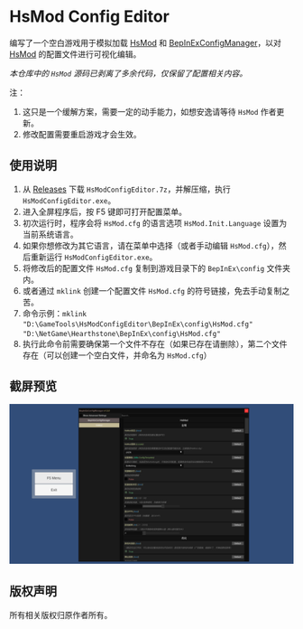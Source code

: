# HsMod Config Editor

编写了一个空白游戏用于模拟加载 [HsMod] 和 [BepInExConfigManager]，以对 [HsMod] 的配置文件进行可视化编辑。

*本仓库中的 `HsMod` 源码已剥离了多余代码，仅保留了配置相关内容。*

注：

1. 这只是一个缓解方案，需要一定的动手能力，如想安逸请等待 `HsMod` 作者更新。
2. 修改配置需要重启游戏才会生效。

## 使用说明

1. 从 [Releases] 下载 `HsModConfigEditor.7z`，并解压缩，执行 `HsModConfigEditor.exe`。
2. 进入全屏程序后，按 F5 键即可打开配置菜单。
3. 初次运行时，程序会将 `HsMod.cfg` 的语言选项 `HsMod.Init.Language` 设置为当前系统语言。
4. 如果你想修改为其它语言，请在菜单中选择（或者手动编辑 `HsMod.cfg`），然后重新运行 `HsModConfigEditor.exe`。
5. 将修改后的配置文件 `HsMod.cfg` 复制到游戏目录下的 `BepInEx\config` 文件夹内。
6. 或者通过 `mklink` 创建一个配置文件 `HsMod.cfg` 的符号链接，免去手动复制之苦。
7. 命令示例：`mklink "D:\GameTools\HsModConfigEditor\BepInEx\config\HsMod.cfg" "D:\NetGame\Hearthstone\BepInEx\config\HsMod.cfg"`
8. 执行此命令前需要确保第一个文件不存在（如果已存在请删除），第二个文件存在（可以创建一个空白文件，并命名为 `HsMod.cfg`）

## 截屏预览

![Preview](https://github.com/abevol/HsModConfigEditor/blob/master/Preview.png?raw=true)

## 版权声明

所有相关版权归原作者所有。

[HsMod]: https://github.com/Pik-4/HsMod
[BepInExConfigManager]: https://github.com/sinai-dev/BepInExConfigManager
[Releases]: https://github.com/abevol/HsModConfigEditor/releases

